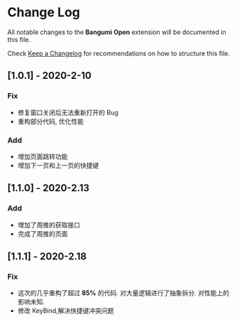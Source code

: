 # Change Log

All notable changes to the **Bangumi Open** extension will be documented in this file.

Check [Keep a Changelog](http://keepachangelog.com/) for recommendations on how to structure this file.

## [1.0.1] - 2020-2-10

### Fix

- 修复窗口关闭后无法重新打开的 Bug
- 重构部分代码, 优化性能

### Add

- 增加页面跳转功能
- 增加下一页和上一页的快捷键

## [1.1.0] - 2020-2.13

### Add

- 增加了周推的获取接口
- 完成了周推的页面

## [1.1.1] - 2020-2.18

### Fix

- 这次的几乎重构了超过 **85%** 的代码. 对大量逻辑进行了抽象拆分. 对性能上的影响未知.
- 修改 KeyBind,解决快捷键冲突问题
